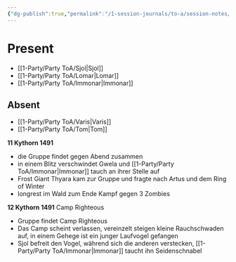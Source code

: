 ```yaml
---
{"dg-publish":true,"permalink":"/1-session-journals/to-a/session-notes/2025-06-27-to-a-s010/","tags":["journal"]}
---
```



# Present




- [[1-Party/Party ToA/Sjol\|Sjol]] 
- [[1-Party/Party ToA/Lomar\|Lomar]]
- [[1-Party/Party ToA/Immonar\|Immonar]]

## Absent


- [[1-Party/Party ToA/Varis\|Varis]]
- [[1-Party/Party ToA/Tom\|Tom]]


**11 Kythorn 1491**
- die Gruppe findet gegen Abend zusammen
- in einem Blitz verschwindet Gwela und [[1-Party/Party ToA/Immonar\|Immonar]] tauch an ihrer Stelle auf
- Frost Giant Thyara kam zur Gruppe und fragte nach Artus und dem Ring of Winter
- longrest im Wald zum Ende Kampf gegen 3 Zombies

**12 Kythorn 1491**
Camp Righteous
- Gruppe findet Camp Righteous
- Das Camp scheint verlassen, vereinzelt steigen kleine Rauchschwaden auf, in einem Gehege ist ein junger Laufvogel gefangen
- Sjol befreit den Vogel, während sich die anderen verstecken, [[1-Party/Party ToA/Immonar\|Immonar]] taucht ihn Seidenschnabel